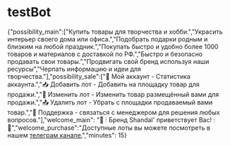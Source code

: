 # testBot


{"possibility_main":["Купить товары для творчества и хобби.","Украсить интерьер своего дома или офиса.","Подобрать подарки родным и близким на любой праздник.","Покупать быстро и удобно более 1000 товаров и материалов с доставкой по РФ.","Быстро и безопасно продавать свои товары.","Продвигать свой бренд используя наши ресурсы","Черпать информацию и идеи для творчества."],"possibility_sale":["👤 Мой аккаунт - Статистика аккаунта.","📥 Добавить лот - Добавить на площадку товар для продажи.","🔁 Изменить лот - Изменить товар размещённый вами для продажи.","📤 Удалить лот - Убрать с площадки продаваемый вами товар.","📮 Поддержка - связаться с менеджером для решения любых вопросов."],"welcome_main": "🏪 🕯 Бренд Shandal' приветствует Вас! 🕯 🏪","welcome_purchase":"Доступные лоты вы можете посмотреть в нашем [телеграм канале.](https://t.me/shandalshop)","minutes": 15}

